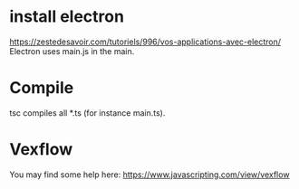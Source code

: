 # install electron

https://zestedesavoir.com/tutoriels/996/vos-applications-avec-electron/
Electron uses main.js in the main.


# Compile

tsc compiles all *.ts (for instance main.ts).




# Vexflow

You may find some help here:
https://www.javascripting.com/view/vexflow

